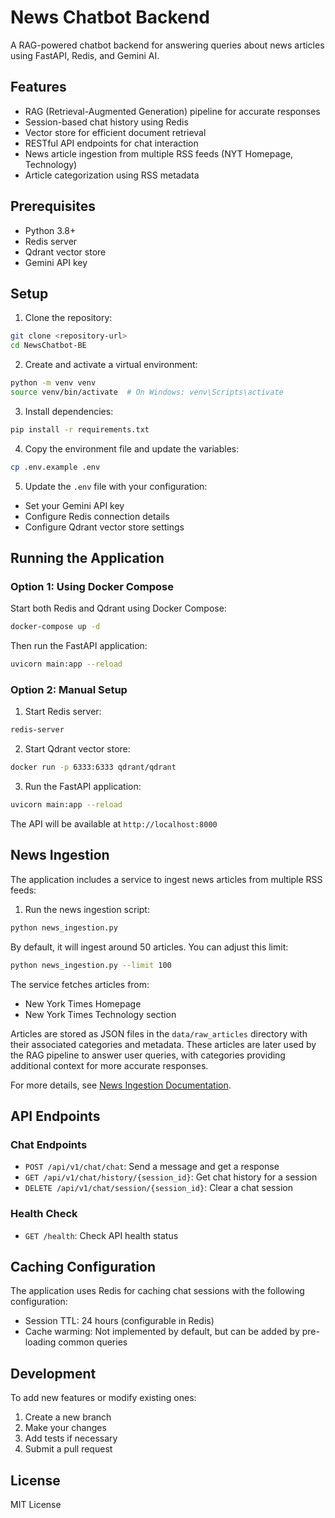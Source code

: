 # News Chatbot Backend

A RAG-powered chatbot backend for answering queries about news articles using FastAPI, Redis, and Gemini AI.

## Features

- RAG (Retrieval-Augmented Generation) pipeline for accurate responses
- Session-based chat history using Redis
- Vector store for efficient document retrieval
- RESTful API endpoints for chat interaction
- News article ingestion from multiple RSS feeds (NYT Homepage, Technology)
- Article categorization using RSS metadata

## Prerequisites

- Python 3.8+
- Redis server
- Qdrant vector store
- Gemini API key

## Setup

1. Clone the repository:

```bash
git clone <repository-url>
cd NewsChatbot-BE
```

2. Create and activate a virtual environment:

```bash
python -m venv venv
source venv/bin/activate  # On Windows: venv\Scripts\activate
```

3. Install dependencies:

```bash
pip install -r requirements.txt
```

4. Copy the environment file and update the variables:

```bash
cp .env.example .env
```

5. Update the `.env` file with your configuration:

- Set your Gemini API key
- Configure Redis connection details
- Configure Qdrant vector store settings

## Running the Application

### Option 1: Using Docker Compose

Start both Redis and Qdrant using Docker Compose:

```bash
docker-compose up -d
```

Then run the FastAPI application:

```bash
uvicorn main:app --reload
```

### Option 2: Manual Setup

1. Start Redis server:

```bash
redis-server
```

2. Start Qdrant vector store:

```bash
docker run -p 6333:6333 qdrant/qdrant
```

3. Run the FastAPI application:

```bash
uvicorn main:app --reload
```

The API will be available at `http://localhost:8000`

## News Ingestion

The application includes a service to ingest news articles from multiple RSS feeds:

1. Run the news ingestion script:

```bash
python news_ingestion.py
```

By default, it will ingest around 50 articles. You can adjust this limit:

```bash
python news_ingestion.py --limit 100
```

The service fetches articles from:

- New York Times Homepage
- New York Times Technology section

Articles are stored as JSON files in the `data/raw_articles` directory with their associated categories and metadata. These articles are later used by the RAG pipeline to answer user queries, with categories providing additional context for more accurate responses.

For more details, see [News Ingestion Documentation](docs/news_ingestion.md).

## API Endpoints

### Chat Endpoints

- `POST /api/v1/chat/chat`: Send a message and get a response
- `GET /api/v1/chat/history/{session_id}`: Get chat history for a session
- `DELETE /api/v1/chat/session/{session_id}`: Clear a chat session

### Health Check

- `GET /health`: Check API health status

## Caching Configuration

The application uses Redis for caching chat sessions with the following configuration:

- Session TTL: 24 hours (configurable in Redis)
- Cache warming: Not implemented by default, but can be added by pre-loading common queries

## Development

To add new features or modify existing ones:

1. Create a new branch
2. Make your changes
3. Add tests if necessary
4. Submit a pull request

## License

MIT License
